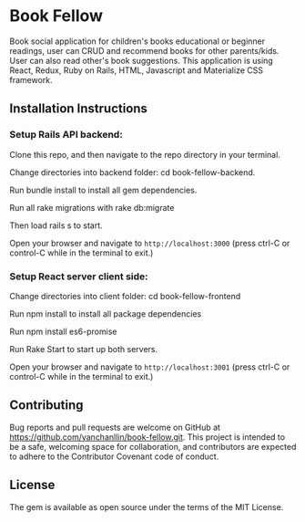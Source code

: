 # Book Fellow

Book social application for children's books educational or beginner readings, user can CRUD and recommend books for other parents/kids. User can also read other's book suggestions. This application is using React, Redux, Ruby on Rails, HTML, Javascript and Materialize CSS framework.

## Installation Instructions

### Setup Rails API backend:

Clone this repo, and then navigate to the repo directory in your terminal.

Change directories into backend folder: cd book-fellow-backend.

Run bundle install to install all gem dependencies.

Run all rake migrations with rake db:migrate

Then load rails s to start.

Open your browser and navigate to `http://localhost:3000` (press ctrl-C or control-C while in the terminal to exit.)

### Setup React server client side:

Change directories into client folder: cd book-fellow-frontend

Run npm install to install all package dependencies

Run npm install es6-promise

Run Rake Start to start up both servers.

Open your browser and navigate to `http://localhost:3001` (press ctrl-C or control-C while in the terminal to exit.)

## Contributing
Bug reports and pull requests are welcome on GitHub at https://github.com/yanchanllin/book-fellow.git. This project is intended to be a safe, welcoming space for collaboration, and contributors are expected to adhere to the Contributor Covenant code of conduct.

## License
The gem is available as open source under the terms of the MIT License.

